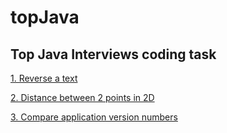 # topJava

## Top Java Interviews coding task

[1. Reverse a text](https://github.com/mgamio/topJava/blob/master/src/main/java/com/topJava/strings/StringUtils.java)

[2. Distance between 2 points in 2D](https://github.com/mgamio/topJava/blob/master/src/main/java/com/topJava/math/Point.java)

[3. Compare application version numbers]()
